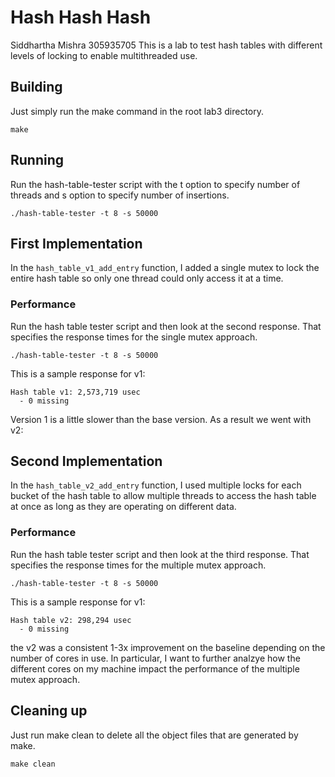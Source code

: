 # Hash Hash Hash
Siddhartha Mishra
305935705
This is a lab to test hash tables with different levels of locking to enable multithreaded use. 

## Building
Just simply run the make command in the root lab3 directory. 
```shell
make
```

## Running
Run the hash-table-tester script with the t option to specify number of threads and s option to specify number of insertions. 
```shell
./hash-table-tester -t 8 -s 50000
```

## First Implementation
In the `hash_table_v1_add_entry` function, I added a single mutex to lock the entire hash table so only one thread could only access it at a time. 

### Performance
Run the hash table tester script and then look at the second response. That specifies the response times for the single mutex approach. 
```shell
./hash-table-tester -t 8 -s 50000
```
This is a sample response for v1: 
```
Hash table v1: 2,573,719 usec
  - 0 missing
```
Version 1 is a little slower than the base version. As a result we went with v2: 

## Second Implementation
In the `hash_table_v2_add_entry` function, I used multiple locks for each bucket of the hash table to allow multiple threads to access the hash table at once as long as they are operating on different data. 

### Performance
Run the hash table tester script and then look at the third response. That specifies the response times for the multiple mutex approach. 
```shell
./hash-table-tester -t 8 -s 50000
```
This is a sample response for v1: 
```
Hash table v2: 298,294 usec
  - 0 missing
```
the v2 was a consistent 1-3x improvement on the baseline depending on the number of cores in use. In particular, I want to further analzye how the different cores on my machine impact the performance of the multiple mutex approach. 

## Cleaning up
Just run make clean to delete all the object files that are generated by make. 
```shell
make clean
```